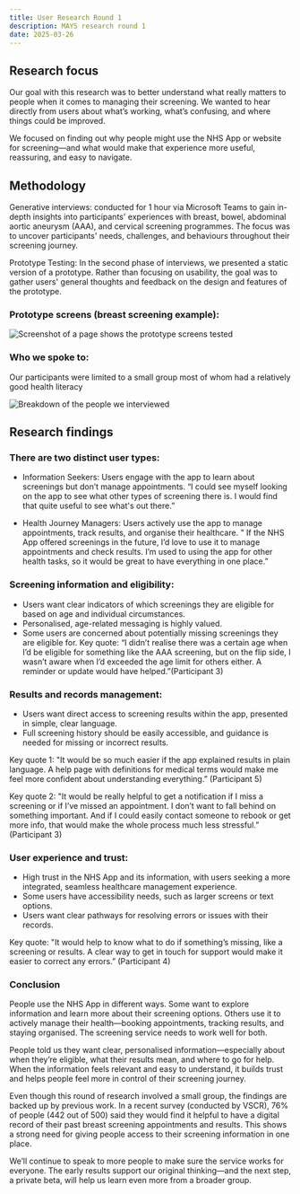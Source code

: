 ```yaml
---
title: User Research Round 1
description: MAYS research round 1
date: 2025-03-26
---
```


## Research focus

Our goal with this research was to better understand what really matters to people when it comes to managing their screening. We wanted to hear directly from users about what’s working, what’s confusing, and where things could be improved.

We focused on finding out why people might use the NHS App or website for screening—and what would make that experience more useful, reassuring, and easy to navigate.

## Methodology

Generative interviews: conducted for 1 hour via Microsoft Teams to gain in-depth insights into participants' experiences with breast, bowel, abdominal aortic aneurysm (AAA), and cervical screening programmes. The focus was to uncover participants' needs, challenges, and behaviours throughout their screening journey.

Prototype Testing: In the second phase of interviews, we presented a static version of a prototype. Rather than focusing on usability, the goal was to gather users' general thoughts and feedback on the design and features of the prototype.

### Prototype screens (breast screening example):

![Screenshot of a page shows the prototype screens tested](prototypescreens.png)

### Who we spoke to:

Our participants were limited to a small group most of whom had a relatively good health literacy

![Breakdown of the people we interviewed](whowespoketo.png)

## Research findings

### There are two distinct user types:

- Information Seekers: Users engage with the app to learn about screenings but don’t manage appointments.
  “I could see myself looking on the app to see what other types of screening there is. I would find that quite useful to see what's out there.”

- Health Journey Managers: Users actively use the app to manage appointments, track results, and organise their healthcare.
  " If the NHS App offered screenings in the future, I’d love to use it to manage appointments and check results. I’m used to using the app for other health tasks, so it would be great to have everything in one place.”

### Screening information and eligibility:

- Users want clear indicators of which screenings they are eligible for based on age and individual circumstances.
- Personalised, age-related messaging is highly valued.
- Some users are concerned about potentially missing screenings they are eligible for.
  Key quote: “I didn’t realise there was a certain age when I’d be eligible for something like the AAA screening, but on the flip side, I wasn’t aware when I’d exceeded the age limit for others either. A reminder or update would have helped.”(Participant 3)

### Results and records management:

- Users want direct access to screening results within the app, presented in simple, clear language.
- Full screening history should be easily accessible, and guidance is needed for missing or incorrect results.

Key quote 1: "It would be so much easier if the app explained results in plain language. A help page with definitions for medical terms would make me feel more confident about understanding everything.” (Participant 5)

Key quote 2: "It would be really helpful to get a notification if I miss a screening or if I’ve missed an appointment. I don’t want to fall behind on something important. And if I could easily contact someone to rebook or get more info, that would make the whole process much less stressful.” (Participant 3)

### User experience and trust:

- High trust in the NHS App and its information, with users seeking a more integrated, seamless healthcare management experience.
- Some users have accessibility needs, such as larger screens or text options.
- Users want clear pathways for resolving errors or issues with their records.

Key quote: "It would help to know what to do if something’s missing, like a screening or results. A clear way to get in touch for support would make it easier to correct any errors.” (Participant 4)

### Conclusion

People use the NHS App in different ways. Some want to explore information and learn more about their screening options. Others use it to actively manage their health—booking appointments, tracking results, and staying organised. The screening service needs to work well for both.

People told us they want clear, personalised information—especially about when they’re eligible, what their results mean, and where to go for help. When the information feels relevant and easy to understand, it builds trust and helps people feel more in control of their screening journey.

Even though this round of research involved a small group, the findings are backed up by previous work. In a recent survey (conducted by VSCR), 76% of people (442 out of 500) said they would find it helpful to have a digital record of their past breast screening appointments and results. This shows a strong need for giving people access to their screening information in one place.

We’ll continue to speak to more people to make sure the service works for everyone. The early results support our original thinking—and the next step, a private beta, will help us learn even more from a broader group.
